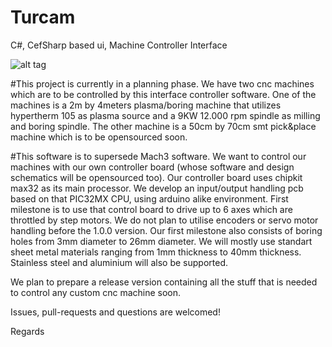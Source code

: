 # Turcam
C#, CefSharp based ui, Machine Controller Interface

![alt tag](https://raw.githubusercontent.com/panalgin/turcam/master/Index.jpg)


#This project is currently in a planning phase.
We have two cnc machines which are to be controlled by this interface controller software.
One of the machines is a 2m by 4meters plasma/boring machine that utilizes hypertherm 105 as plasma source and a 9KW 12.000 rpm spindle as milling and boring spindle.
The other machine is a 50cm by 70cm smt pick&place machine which is to be opensourced soon.

#This software is to supersede Mach3 software. 
We want to control our machines with our own controller board (whose software and design schematics will be opensourced too). Our controller board uses chipkit max32 as its main processor. We develop an input/output handling pcb based on that PIC32MX CPU, using arduino alike environment.
First milestone is to use that control board to drive up to 6 axes which are throttled by step motors. We do not plan to utilise encoders or servo motor handling before the 1.0.0 version. Our first milestone also consists of
boring holes from 3mm diameter to 26mm diameter. We will mostly use standart sheet metal materials ranging from 1mm thickness to 40mm thickness. Stainless steel and aluminium will also be supported.

We plan to prepare a release version containing all the stuff that is needed to control any custom cnc machine soon.

Issues, pull-requests and questions are welcomed!

Regards
